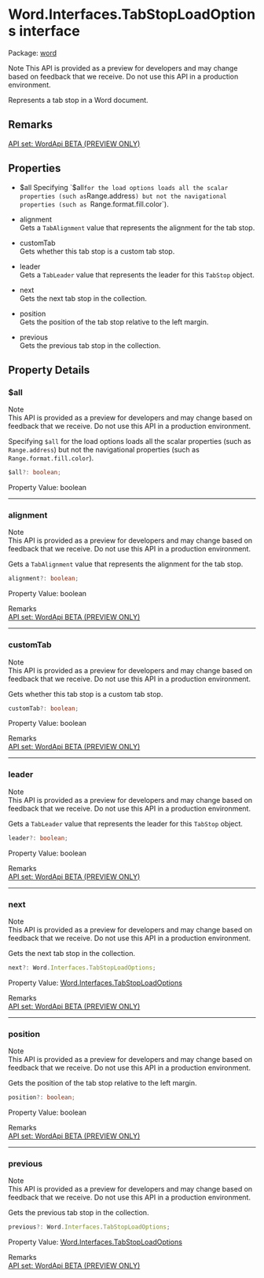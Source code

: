 # Word.Interfaces.TabStopLoadOptions interface

Package: [word](/en-us/javascript/api/word)

Note
This API is provided as a preview for developers and may change based on feedback that we receive. Do not use this API in a production environment.

Represents a tab stop in a Word document.

## Remarks

[ API set: WordApi BETA (PREVIEW ONLY) ](/en-us/javascript/api/requirement-sets/word/word-api-requirement-sets)

## Properties

- $all  
  Specifying `$all` for the load options loads all the scalar properties (such as `Range.address`) but not the navigational properties (such as `Range.format.fill.color`).

- alignment  
  Gets a `TabAlignment` value that represents the alignment for the tab stop.

- customTab  
  Gets whether this tab stop is a custom tab stop.

- leader  
  Gets a `TabLeader` value that represents the leader for this `TabStop` object.

- next  
  Gets the next tab stop in the collection.

- position  
  Gets the position of the tab stop relative to the left margin.

- previous  
  Gets the previous tab stop in the collection.

## Property Details

### $all

Note  
This API is provided as a preview for developers and may change based on feedback that we receive. Do not use this API in a production environment.

Specifying `$all` for the load options loads all the scalar properties (such as `Range.address`) but not the navigational properties (such as `Range.format.fill.color`).

```typescript
$all?: boolean;
```

Property Value: boolean

---

### alignment

Note  
This API is provided as a preview for developers and may change based on feedback that we receive. Do not use this API in a production environment.

Gets a `TabAlignment` value that represents the alignment for the tab stop.

```typescript
alignment?: boolean;
```

Property Value: boolean

Remarks  
[ API set: WordApi BETA (PREVIEW ONLY) ](/en-us/javascript/api/requirement-sets/word/word-api-requirement-sets)

---

### customTab

Note  
This API is provided as a preview for developers and may change based on feedback that we receive. Do not use this API in a production environment.

Gets whether this tab stop is a custom tab stop.

```typescript
customTab?: boolean;
```

Property Value: boolean

Remarks  
[ API set: WordApi BETA (PREVIEW ONLY) ](/en-us/javascript/api/requirement-sets/word/word-api-requirement-sets)

---

### leader

Note  
This API is provided as a preview for developers and may change based on feedback that we receive. Do not use this API in a production environment.

Gets a `TabLeader` value that represents the leader for this `TabStop` object.

```typescript
leader?: boolean;
```

Property Value: boolean

Remarks  
[ API set: WordApi BETA (PREVIEW ONLY) ](/en-us/javascript/api/requirement-sets/word/word-api-requirement-sets)

---

### next

Note  
This API is provided as a preview for developers and may change based on feedback that we receive. Do not use this API in a production environment.

Gets the next tab stop in the collection.

```typescript
next?: Word.Interfaces.TabStopLoadOptions;
```

Property Value: [Word.Interfaces.TabStopLoadOptions](/en-us/javascript/api/word/word.interfaces.tabstoploadoptions)

Remarks  
[ API set: WordApi BETA (PREVIEW ONLY) ](/en-us/javascript/api/requirement-sets/word/word-api-requirement-sets)

---

### position

Note  
This API is provided as a preview for developers and may change based on feedback that we receive. Do not use this API in a production environment.

Gets the position of the tab stop relative to the left margin.

```typescript
position?: boolean;
```

Property Value: boolean

Remarks  
[ API set: WordApi BETA (PREVIEW ONLY) ](/en-us/javascript/api/requirement-sets/word/word-api-requirement-sets)

---

### previous

Note  
This API is provided as a preview for developers and may change based on feedback that we receive. Do not use this API in a production environment.

Gets the previous tab stop in the collection.

```typescript
previous?: Word.Interfaces.TabStopLoadOptions;
```

Property Value: [Word.Interfaces.TabStopLoadOptions](/en-us/javascript/api/word/word.interfaces.tabstoploadoptions)

Remarks  
[ API set: WordApi BETA (PREVIEW ONLY) ](/en-us/javascript/api/requirement-sets/word/word-api-requirement-sets)